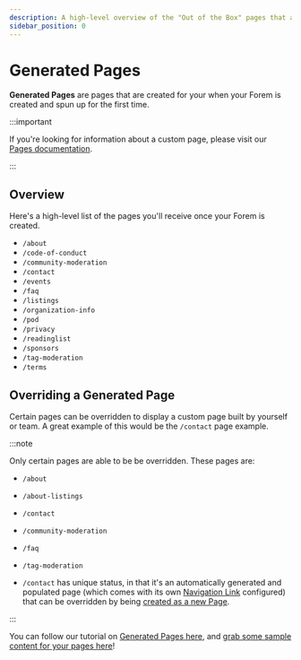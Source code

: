 ```yaml
---
description: A high-level overview of the "Out of the Box" pages that are generated when you create your Forem.
sidebar_position: 0
---
```


# Generated Pages

**Generated Pages** are pages that are created for your when your Forem is created and spun up for the first time.

:::important

If you're looking for information about a custom page, please visit our [Pages documentation](/docs/forem-basics/pages).

:::

## Overview

Here's a high-level list of the pages you'll receive once your Forem is created.

- `/about`
- `/code-of-conduct`
- `/community-moderation`
- `/contact`
- `/events`
- `/faq`
- `/listings`
- `/organization-info`
- `/pod`
- `/privacy`
- `/readinglist`
- `/sponsors`
- `/tag-moderation`
- `/terms`

## Overriding a Generated Page

Certain pages can be overridden to display a custom page built by yourself or team. A great example of this would be the `/contact` page example.

:::note

Only certain pages are able to be be overridden. These pages are:

- `/about`
- `/about-listings`
- `/contact`
- `/community-moderation`
- `/faq`
- `/tag-moderation`

- `/contact` has unique status, in that it's an automatically generated and populated page (which comes with its own [Navigation Link](https://admin.forem.com/docs/advanced-customization/navigation-links) configured) that can be overridden by being [created as a new Page](https://admin.forem.com/docs/forem-basics/pages).

:::

You can follow our tutorial on [Generated Pages here](https://forem.dev/communitysuccess/overriding-a-generated-page-1mph), and [grab some sample content for your pages here](https://forem.dev/ellativity/series/13)!
